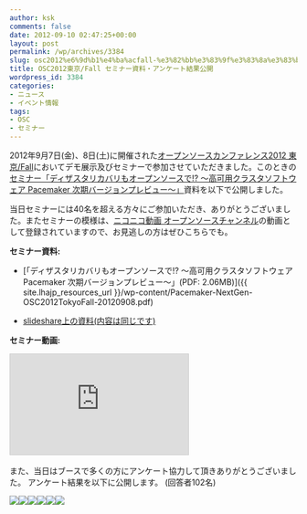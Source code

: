 ```yaml
---
author: ksk
comments: false
date: 2012-09-10 02:47:25+00:00
layout: post
permalink: /wp/archives/3384
slug: osc2012%e6%9d%b1%e4%ba%acfall-%e3%82%bb%e3%83%9f%e3%83%8a%e3%83%bc%e8%b3%87%e6%96%99%e5%85%ac%e9%96%8b
title: OSC2012東京/Fall セミナー資料・アンケート結果公開
wordpress_id: 3384
categories:
- ニュース
- イベント情報
tags:
- OSC
- セミナー
---
```


2012年9月7日(金)、8日(土)に開催された[オープンソースカンファレンス2012 東京/Fall](http://www.ospn.jp/osc2012-fall/)においてデモ展示及びセミナーで参加させていただきました。このときの[セミナー「ディザスタリカバリもオープンソースで!? ～高可用クラスタソフトウェア Pacemaker 次期バージョンプレビュー～」](https://www.ospn.jp/osc2012-fall/modules/eguide/event.php?eid=49)資料を以下で公開しました。

当日セミナーには40名を超える方々にご参加いただき、ありがとうございました。またセミナーの模様は、[ニコニコ動画 オープンソースチャンネル](http://ch.nicovideo.jp/channel/oss)の動画として登録されていますので、お見逃しの方はぜひこちらでも。

**セミナー資料:**



	
  * [「ディザスタリカバリもオープンソースで!? ～高可用クラスタソフトウェア Pacemaker 次期バージョンプレビュー～」(PDF: 2.06MB)]({{ site.lhajp_resources_url }}/wp-content/Pacemaker-NextGen-OSC2012TokyoFall-20120908.pdf)

	
  * [slideshare上の資料(内容は同じです)](http://www.slideshare.net/ksk_ha/pacemaker-nextgen-osc2012tokyofall20120908)


**セミナー動画:**




<iframe width="312" height="176" src="http://ext.nicovideo.jp/thumb/1347609417" scrolling="no" style="border:solid 1px #CCC;" frameborder="0">[【ニコニコ動画】【OSC2012東京秋】ディザスタリカバリもオープンソースで!? ～高可用クラスタソフトウェア Pacemaker 次期バージョンプレビュー～](http://www.nicovideo.jp/watch/1347609417)</iframe>
 




また、当日はブースで多くの方にアンケート協力して頂きありがとうございました。
アンケート結果を以下に公開します。 (回答者102名)

[![](/assets/images/wp-content/osc2012tokyo-fall-qa1.png)](/wp/archives/3384/osc2012tokyo-fall-qa1)[![](/assets/images/wp-content/osc2012tokyo-fall-qa2.png)](/wp/archives/3384/osc2012tokyo-fall-qa2)[![](/assets/images/wp-content/osc2012tokyo-fall-qa3.png)](/wp/archives/3384/osc2012tokyo-fall-qa3)[![](/assets/images/wp-content/osc2012tokyo-fall-qa4.png)](/wp/archives/3384/osc2012tokyo-fall-qa4)[![](/assets/images/wp-content/osc2012tokyo-fall-qa5.png)](/wp/archives/3384/osc2012tokyo-fall-qa5)[![](/assets/images/wp-content/osc2012tokyo-fall-qa6.png)](/wp/archives/3384/osc2012tokyo-fall-qa6)
